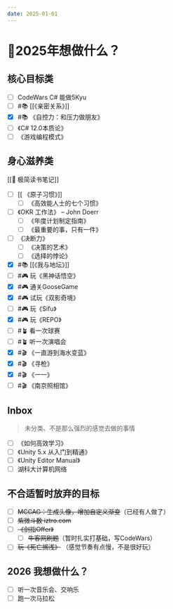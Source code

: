```yaml
---
date: 2025-01-01
---
```

# 🎯2025年想做什么？

## 核心目标类
- [ ] CodeWars C# 能做5Kyu
- [ ] #📚 [[《亲密关系》]]
- [x] #📚 《自控力：和压力做朋友》
- [ ] 《C# 12.0本质论》
- [ ] 《游戏编程模式》

## 身心滋养类
[[📖 极简读书笔记]]
- [ ] [[ 《原子习惯》]]
	- [ ] 《高效能人士的七个习惯》
- [ ] 《OKR 工作法》 – John Doerr
	- [ ] 《年度计划制定指南》
	- [ ] 《最重要的事，只有一件》
- [ ] 《决断力》
	- [ ] 《决策的艺术》
	- [ ] 《选择的悖论》
- [x] #📚 [[《我与地坛》]]
- [ ] #🎮 玩《黑神话悟空》
- [x] #🎮 通关GooseGame
- [x] #🎮 试玩《双影奇境》
- [ ] #🎮 玩《Sifu》
- [x] #🎮 玩《REPO》
- [ ] #🪴 看一次球赛
- [ ] #🪴 听一次演唱会
- [x] #🎬 《一直游到海水变蓝》
- [x] #🎬 《寻枪》
- [x] #🎬 《一一》
- [ ] #🎬 《南京照相馆》
## Inbox
> 未分类、不是那么强烈的感觉去做的事情

- [ ] 《如何高效学习》
- [ ] 《Unity 5.x 从入门到精通》
- [ ] 《Unity Editor Manual》
- [ ] 湖科大计算机网络

## 不合适暂时放弃的目标
- [ ] ~~MCCAG：生成头像，增加自定义渐变~~（已经有人做了）
- [ ] ~~紫微斗数 iztro.com~~
- [ ] ~~《剑指Offer》~~
  - [ ] ~~牛客网刷题~~（暂时扎实打基础，写CodeWars）
- [ ]  ~~玩《死亡搁浅》~~ （感觉节奏有点慢，不是很好玩）

## 2026 我想做什么？
- [ ] 听一次音乐会、交响乐
- [ ] 跑一次马拉松